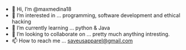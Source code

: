 - 👋 Hi, I’m @maxmedina18
- 👀 I’m interested in ... programming, software development and ethical hacking
- 🌱 I’m currently learning ... python & Java
- 💞️ I’m looking to collaborate on ... pretty much anything intresting.
- 📫 How to reach me ... saveusapparel@gmail.com

<!---
maxmedina18/maxmedina18 is a ✨ special ✨ repository because its `README.md` (this file) appears on your GitHub profile.
You can click the Preview link to take a look at your changes.
--->
